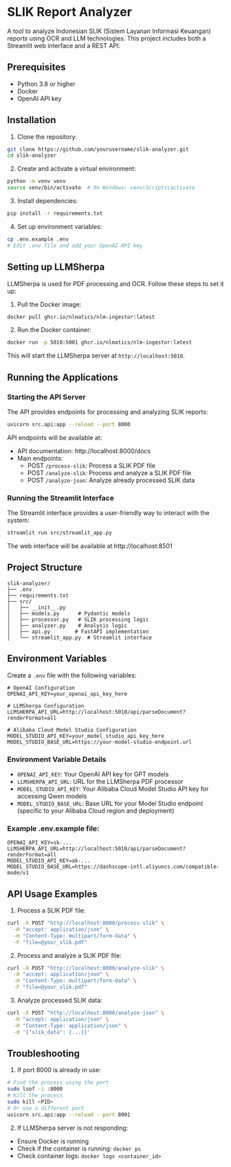 # SLIK Report Analyzer

A tool to analyze Indonesian SLIK (Sistem Layanan Informasi Keuangan) reports using OCR and LLM technologies. This project includes both a Streamlit web interface and a REST API.

## Prerequisites

- Python 3.8 or higher
- Docker
- OpenAI API key

## Installation

1. Clone the repository:
```bash
git clone https://github.com/yourusername/slik-analyzer.git
cd slik-analyzer
```

2. Create and activate a virtual environment:
```bash
python -m venv venv
source venv/bin/activate  # On Windows: venv\Scripts\activate
```

3. Install dependencies:
```bash
pip install -r requirements.txt
```

4. Set up environment variables:
```bash
cp .env.example .env
# Edit .env file and add your OpenAI API key
```

## Setting up LLMSherpa

LLMSherpa is used for PDF processing and OCR. Follow these steps to set it up:

1. Pull the Docker image:
```bash
docker pull ghcr.io/nlmatics/nlm-ingestor:latest
```

2. Run the Docker container:
```bash
docker run -p 5010:5001 ghcr.io/nlmatics/nlm-ingestor:latest
```

This will start the LLMSherpa server at `http://localhost:5010`.

## Running the Applications

### Starting the API Server

The API provides endpoints for processing and analyzing SLIK reports:

```bash
uvicorn src.api:app --reload --port 8000
```

API endpoints will be available at:
- API documentation: http://localhost:8000/docs
- Main endpoints:
  - POST `/process-slik`: Process a SLIK PDF file
  - POST `/analyze-slik`: Process and analyze a SLIK PDF file
  - POST `/analyze-json`: Analyze already processed SLIK data

### Running the Streamlit Interface

The Streamlit interface provides a user-friendly way to interact with the system:

```bash
streamlit run src/streamlit_app.py
```

The web interface will be available at http://localhost:8501

## Project Structure

```
slik-analyzer/
├── .env
├── requirements.txt
├── src/
│   ├── __init__.py
│   ├── models.py      # Pydantic models
│   ├── processor.py   # SLIK processing logic
│   ├── analyzer.py    # Analysis logic
│   ├── api.py        # FastAPI implementation
│   └── streamlit_app.py  # Streamlit interface
```


## Environment Variables

Create a `.env` file with the following variables:

```env
# OpenAI Configuration
OPENAI_API_KEY=your_openai_api_key_here

# LLMSherpa Configuration
LLMSHERPA_API_URL=http://localhost:5010/api/parseDocument?renderFormat=all

# Alibaba Cloud Model Studio Configuration
MODEL_STUDIO_API_KEY=your_model_studio_api_key_here
MODEL_STUDIO_BASE_URL=https://your-model-studio-endpoint.url
```

### Environment Variable Details

- `OPENAI_API_KEY`: Your OpenAI API key for GPT models
- `LLMSHERPA_API_URL`: URL for the LLMSherpa PDF processor
- `MODEL_STUDIO_API_KEY`: Your Alibaba Cloud Model Studio API key for accessing Qwen models
- `MODEL_STUDIO_BASE_URL`: Base URL for your Model Studio endpoint (specific to your Alibaba Cloud region and deployment)

### Example .env.example file:
```env
OPENAI_API_KEY=sk-...
LLMSHERPA_API_URL=http://localhost:5010/api/parseDocument?renderFormat=all
MODEL_STUDIO_API_KEY=ak-...
MODEL_STUDIO_BASE_URL=https://dashscope-intl.aliyuncs.com/compatible-mode/v1
```

## API Usage Examples

1. Process a SLIK PDF file:
```bash
curl -X POST "http://localhost:8000/process-slik" \
  -H "accept: application/json" \
  -H "Content-Type: multipart/form-data" \
  -F "file=@your_slik.pdf"
```

2. Process and analyze a SLIK PDF file:
```bash
curl -X POST "http://localhost:8000/analyze-slik" \
  -H "accept: application/json" \
  -H "Content-Type: multipart/form-data" \
  -F "file=@your_slik.pdf"
```

3. Analyze processed SLIK data:
```bash
curl -X POST "http://localhost:8000/analyze-json" \
  -H "accept: application/json" \
  -H "Content-Type: application/json" \
  -d '{"slik_data": {...}}'
```

## Troubleshooting

1. If port 8000 is already in use:
```bash
# Find the process using the port
sudo lsof -i :8000
# Kill the process
sudo kill <PID>
# Or use a different port
uvicorn src.api:app --reload --port 8001
```

2. If LLMSherpa server is not responding:
- Ensure Docker is running
- Check if the container is running: `docker ps`
- Check container logs: `docker logs <container_id>`